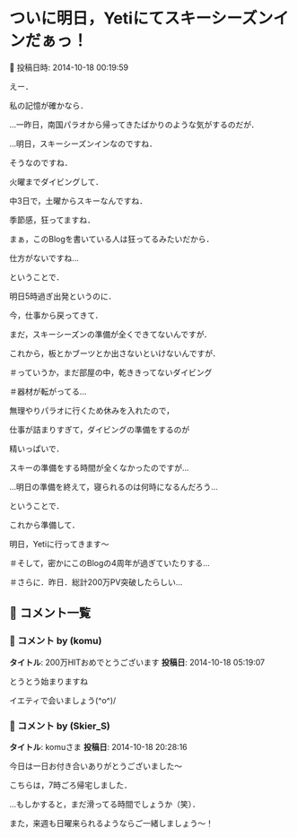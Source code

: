 # ついに明日，Yetiにてスキーシーズンインだぁっ！

📅 投稿日時: 2014-10-18 00:19:59

えー．


私の記憶が確かなら．





…一昨日，南国パラオから帰ってきたばかりのような気がするのだが．





…明日，スキーシーズンインなのですね．


そうなのですね．





火曜までダイビングして．


中3日で，土曜からスキーなんですね．


季節感，狂ってますね．


まぁ，このBlogを書いている人は狂ってるみたいだから．


仕方がないですね…





ということで．


明日5時過ぎ出発というのに．


今，仕事から戻ってきて．


まだ，スキーシーズンの準備が全くできてないんですが．


これから，板とかブーツとか出さないといけないんですが．





＃っていうか，まだ部屋の中，乾ききってないダイビング


＃器材が転がってる…





無理やりパラオに行くため休みを入れたので，


仕事が詰まりすぎて，ダイビングの準備をするのが


精いっぱいで．


スキーの準備をする時間が全くなかったのですが…





…明日の準備を終えて，寝られるのは何時になるんだろう…





ということで．


これから準備して．





明日，Yetiに行ってきます～





＃そして，密かにこのBlogの4周年が過ぎていたりする…


＃さらに．昨日．総計200万PV突破したらしい…

## 💬 コメント一覧

### 💬 コメント by (komu)
**タイトル**: 200万HITおめでとうございます
**投稿日**: 2014-10-18 05:19:07

とうとう始まりますね

イエティで会いましょう(^o^)/

### 💬 コメント by (Skier_S)
**タイトル**: komuさま
**投稿日**: 2014-10-18 20:28:16

今日は一日お付き合いありがとうございました～

こちらは，7時ごろ帰宅しました．



…もしかすると，まだ滑ってる時間でしょうか（笑）．

また，来週も日曜来られるようならご一緒しましょう～！

